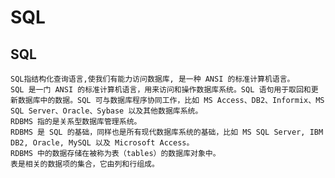 # SQL 
## SQL 
	SQL指结构化查询语言,使我们有能力访问数据库, 是一种 ANSI 的标准计算机语言。
	SQL 是一门 ANSI 的标准计算机语言，用来访问和操作数据库系统。SQL 语句用于取回和更新数据库中的数据。SQL 可与数据库程序协同工作，比如 MS Access、DB2、Informix、MS SQL Server、Oracle、Sybase 以及其他数据库系统。
	RDBMS 指的是关系型数据库管理系统。
	RDBMS 是 SQL 的基础，同样也是所有现代数据库系统的基础，比如 MS SQL Server, IBM DB2, Oracle, MySQL 以及 Microsoft Access。
	RDBMS 中的数据存储在被称为表（tables）的数据库对象中。
	表是相关的数据项的集合，它由列和行组成。
##

